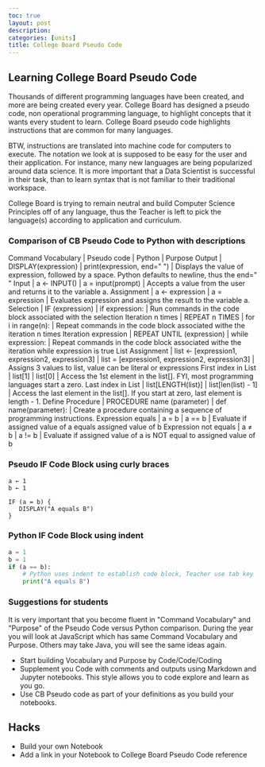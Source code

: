 ```yaml
---
toc: true
layout: post
description: 
categories: [units]
title: College Board Pseudo Code
---
```

## Learning College Board Pseudo Code
Thousands of different programming languages have been created, and more are being created every year.  College Board has designed a pseudo code, non operational programming language, to highlight concepts that it wants every student to learn.  College Board pseudo code highlights instructions that are common for many languages.  

BTW, instructions are translated into machine code for computers to execute.  The notation we look at is supposed to be easy for the user and their application.  For instance, many new languages are being popularized around data science.  It is more important that a Data Scientist is successful in their task, than to learn syntax that is not familiar to their traditional workspace.

College Board is trying to remain neutral and build Computer Science Principles off of any language, thus the Teacher is left to pick the language(s) according to application and curriculum. 

### Comparison of CB Pseudo Code to Python with descriptions

Command Vocabulary | Pseudo code         | Python                 | Purpose
Output       | DISPLAY(expression) | print(expression, end=" ") | Displays the value of expression, followed by a space. Python defaults to newline, thus the end=" "
Input        | a ← INPUT()         | a = input(prompt)      | Accepts a value from the user and returns it to the variable a.
Assignment   |	a ← expression	   | a = expression         | Evaluates expression and assigns the result to the variable a.
Selection    | IF (expression)     | if expression:         | Run commands in the code block associated with the selection
Iteration n times     |	REPEAT n TIMES      | for i in range(n): | Repeat commands in the code block associated withe the iteration n times
Iteration expression  | REPEAT UNTIL (expression) |	while expression: |  Repeat commands in the code block associated withe the iteration while expression is true
List Assignment | list ← [expression1, expression2, expression3] | list = [expression1, expression2, expression3] | Assigns 3 values to list, value can be literal or expressions
First index in List     |	list[1] | list[0] | Access the 1st element in the list[].  FYI, most programming languages start a zero.
Last index in List    | list[LENGTH(list)] | list[len(list) - 1] | Access the last element in the list[].  If you start at zero, last element is length - 1.
Define Procedure      | PROCEDURE name (parameter) | def name(parameter): |  Create a procedure containing a sequence of programming instructions.
Expression equals     |	a = b	| a == b  | Evaluate if assigned value of a equals assigned value of b
Expression not equals |	a ≠ b	| a != b  | Evaluate if assigned value of a is NOT equal to assigned value of b


### Pseudo IF Code Block using curly braces
```
a ← 1
b ← 1

IF (a = b) {
   DISPLAY("A equals B")
}
```

### Python IF Code Block using indent
```python
a = 1
b = 1
if (a == b):
    # Python uses indent to establish code block, Teacher use tab key
    print("A equals B")
```

### Suggestions for students
It is very important that you become fluent in "Command Vocabulary" and "Purpose" of the Pseudo Code versus Python comparison.  During the year you will look at JavaScript which has same Command Vocabulary and Purpose.  Others may take Java, you will see the same ideas again.  
- Start building Vocabulary and Purpose by Code/Code/Coding
- Supplement you Code with comments and outputs using Markdown and Jupyter notebooks.  This style allows you to code explore and learn as you go.
- Use CB Pseudo code as part of your definitions as you build your notebooks.

## Hacks
- Build your own Notebook
- Add a link in your Notebook to College Board Pseudo Code reference